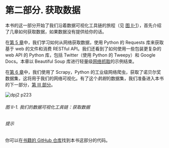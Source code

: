 # 第二部分. 获取数据

本书的这一部分开始了我们沿着数据可视化工具链的旅程（见 [图 II-1](#toolchain_scrape)），首先介绍了几章如何获取数据，如果数据没有提供给你的话。

在[第 5 章](ch05.xhtml#chapter_getting_data)中，我们学习如何从网络获取数据，使用 Python 的 Requests 库来获取基于 web 的文件和消费 RESTful API。我们还看到了如何使用一些包装更复杂的 web API 的 Python 库，包括 Twitter（使用 Python 的 Tweepy）和 Google Docs。本章以 Beautiful Soup 库进行轻量级[网络抓取](https://oreil.ly/fjBEA)的示例结束。

在[第 6 章](ch06.xhtml#chapter_heavy_scraping)中，我们使用了 Scrapy，Python 的工业级网络爬虫，获取了诺贝尔奖数据集，这将用于我们的网络可视化。有了这个*肮脏*的数据集，我们准备进入本书的下一部分，[第 III 部分](part03.xhtml#part_clean_explore)。

![dpj2 p223](assets/dpj2_p223.png)

###### 图 II-1\. 我们的数据可视化工具链：获取数据

###### 提示

你可以在[书籍的 GitHub 仓库](https://github.com/Kyrand/dataviz-with-python-and-js-ed-2)找到本书这部分的代码。
